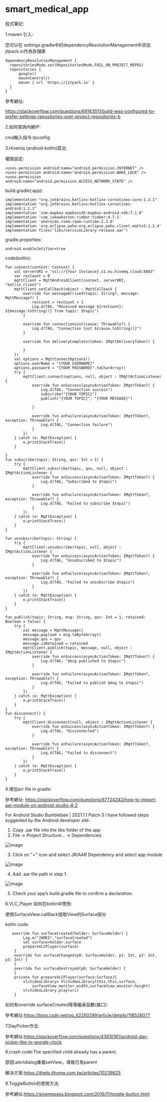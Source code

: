 # smart_medical_app

程式筆記:

1.maven 引入:

您可以在 settings.gradle中的dependencyResolutionManagement中添加jitpack.io作為存儲庫

    dependencyResolutionManagement {
      repositoriesMode.set(RepositoriesMode.FAIL_ON_PROJECT_REPOS)
      repositories {
          google()
          mavenCentral()
          maven { url 'https://jitpack.io' }
      }
    }

參考網址:

https://stackoverflow.com/questions/69163511/build-was-configured-to-prefer-settings-repositories-over-project-repositories-b

2.如何查詢內網IP:

cmd輸入指令:Ipconfig

3.Hivemq (android kotlin)寫法:

權限設定:

    <uses-permission android:name="android.permission.INTERNET" />
    <uses-permission android:name="android.permission.WAKE_LOCK" />
    <uses-permission android:name="android.permission.ACCESS_NETWORK_STATE" />

build.gradle(:app):

    implementation "org.jetbrains.kotlinx:kotlinx-coroutines-core:1.2.1"
    implementation "org.jetbrains.kotlinx:kotlinx-coroutines-android:1.2.1"
    implementation 'com.mapbox.mapboxsdk:mapbox-android-sdk:7.1.0'
    implementation 'com.jakewharton.timber:timber:4.7.1'
    implementation 'androidx.room:room-runtime:2.3.0'
    implementation 'org.eclipse.paho:org.eclipse.paho.client.mqttv3:1.2.4'
    implementation files('libs/serviceLibrary-release.aar')
    
 gradle.properties:

    android.enableJetifier=true


code(kotlin):

    fun connect(context: Context) {
        val serverURI = "ssl://{Your Instance}.s1.eu.hivemq.cloud:8883"
        var recCount = 0
        mqttClient = MqttAndroidClient(context, serverURI, "kotlin_client")
        mqttClient.setCallback(object : MqttCallback {
            override fun messageArrived(topic: String?, message: MqttMessage?) {
                recCount = recCount + 1
                Log.d(TAG, "Received message ${recCount}: ${message.toString()} from topic: $topic")
            }

            override fun connectionLost(cause: Throwable?) {
                Log.d(TAG, "Connection lost ${cause.toString()}")
            }

            override fun deliveryComplete(token: IMqttDeliveryToken?) {

            }
        })
        val options = MqttConnectOptions()
        options.userName = "{YOUR USERNAME}"
        options.password = "{YOUR PASSWORD}".toCharArray()
        try {
            mqttClient.connect(options, null, object : IMqttActionListener {
                override fun onSuccess(asyncActionToken: IMqttToken?) {
                    Log.d(TAG, "Connection success")
                    subscribe("{YOUR TOPIC}")
                    publish("{YOUR TOPIC}", "{YOUR MESSAGE}")

                }

                override fun onFailure(asyncActionToken: IMqttToken?, exception: Throwable?) {
                    Log.d(TAG, "Connection failure")
                }
            })
        } catch (e: MqttException) {
            e.printStackTrace()
        }

    }
    fun subscribe(topic: String, qos: Int = 1) {
        try {
            mqttClient.subscribe(topic, qos, null, object : IMqttActionListener {
                override fun onSuccess(asyncActionToken: IMqttToken?) {
                    Log.d(TAG, "Subscribed to $topic")
                }

                override fun onFailure(asyncActionToken: IMqttToken?, exception: Throwable?) {
                    Log.d(TAG, "Failed to subscribe $topic")
                }
            })
        } catch (e: MqttException) {
            e.printStackTrace()
        }
    }

    fun unsubscribe(topic: String) {
        try {
            mqttClient.unsubscribe(topic, null, object : IMqttActionListener {
                override fun onSuccess(asyncActionToken: IMqttToken?) {
                    Log.d(TAG, "Unsubscribed to $topic")
                }

                override fun onFailure(asyncActionToken: IMqttToken?, exception: Throwable?) {
                    Log.d(TAG, "Failed to unsubscribe $topic")
                }
            })
        } catch (e: MqttException) {
            e.printStackTrace()
        }
    }

    fun publish(topic: String, msg: String, qos: Int = 1, retained: Boolean = false) {
        try {
            val message = MqttMessage()
            message.payload = msg.toByteArray()
            message.qos = qos
            message.isRetained = retained
            mqttClient.publish(topic, message, null, object : IMqttActionListener {
                override fun onSuccess(asyncActionToken: IMqttToken?) {
                    Log.d(TAG, "$msg published to $topic")
                }

                override fun onFailure(asyncActionToken: IMqttToken?, exception: Throwable?) {
                    Log.d(TAG, "Failed to publish $msg to $topic")
                }
            })
        } catch (e: MqttException) {
            e.printStackTrace()
        }
    }
    fun disconnect() {
        try {
            mqttClient.disconnect(null, object : IMqttActionListener {
                override fun onSuccess(asyncActionToken: IMqttToken?) {
                    Log.d(TAG, "Disconnected")
                }

                override fun onFailure(asyncActionToken: IMqttToken?, exception: Throwable?) {
                    Log.d(TAG, "Failed to disconnect")
                }
            })
        } catch (e: MqttException) {
            e.printStackTrace()
        }
    }
 
 4.增加arr file in gradle:
 
 參考網址:
 https://stackoverflow.com/questions/67724242/how-to-import-aar-module-on-android-studio-4-2
 
 For Android Studio Bumblebee | 2021.1.1 Patch 3
I have followed steps suggested by the Android developer site:
1.	Copy .aar file into the libs folder of the app
2.	File -> Project Structure... -> Dependencies

![image](https://github.com/JamesTsao15/smart_medical_app/blob/master/note_image/arr_file_setting1.png)

3.	Click on "+" icon and select JR/AAR Dependency and select app module

![image](https://github.com/JamesTsao15/smart_medical_app/blob/master/note_image/arr_file_setting2.png)
 
4.	Add .aar file path in step 1.

![image](https://github.com/JamesTsao15/smart_medical_app/blob/master/note_image/arr_file_setting3.png)
 
5.	Check your app’s build.gradle file to confirm a declaration.

6.VLC_Player 如何在kotlin中使用:

使用SurfaceView.callBack提取View的Surface部分

kotlin code:
 
       override fun surfaceCreated(holder: SurfaceHolder) {
            Log.e("JAMES","surfaceCreated")
            val surface=holder.surface
            prepareVLCPlayer(surface)
        }
        override fun surfaceChanged(p0: SurfaceHolder, p1: Int, p2: Int, p3: Int) {
        }
        override fun surfaceDestroyed(p0: SurfaceHolder) {
        }
        private fun prepareVLCPlayer(surface:Surface){
            vlcVideoLibrary= VlcVideoLibrary(this,this,surface,
                surfaceView_monitor.width,surfaceView_monitor.height)
            vlcVideoLibrary.play(uri)
        }
 如何有override surfaceCreated等等繼承函數(接口):
 
 參考網址:https://blog.csdn.net/qq_42250299/article/details/118528077
 
 
 7.DayPicker作法:
 
 參考網址:https://stackoverflow.com/questions/43810161/android-day-picker-like-in-google-clock
 
 8.crash code:The specified child already has a parent.
 
 原因:alertdialog重複setView，導致已有parent
 
 解決方案:https://ithelp.ithome.com.tw/articles/10239825
 
 9.ToggleButton的使用方法:
 
 參考網址:https://givemepass.blogspot.com/2016/11/toggle-button.html
 
 
